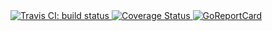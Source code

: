 <a href="https://travis-ci.org/romshark/llparser">
	<img src="https://travis-ci.org/romshark/llparser.svg?branch=master" alt="Travis CI: build status">
</a>
<a href='https://coveralls.io/github/romshark/llparser'>
	<img src='https://coveralls.io/repos/github/romshark/llparser/badge.svg' alt='Coverage Status' />
</a>
<a href="https://goreportcard.com/report/github.com/romshark/llparser">
	<img src="https://goreportcard.com/badge/github.com/romshark/llparser" alt="GoReportCard">
</a>
